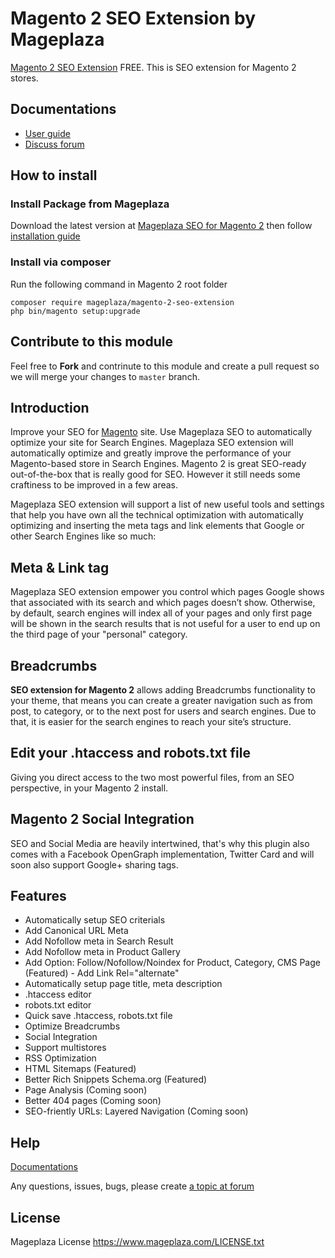 # Magento 2 SEO Extension by Mageplaza

[Magento 2 SEO Extension](https://www.mageplaza.com/magento-2-seo-extension/) FREE. This is SEO extension for Magento 2 stores.

## Documentations

- [User guide](https://docs.mageplaza.com/seo-m2/)
- [Discuss forum](https://mageplaza.freshdesk.com/support/discussions/forums/6000241153)

## How to install

### Install Package from Mageplaza

Download the latest version at [Mageplaza SEO for Magento 2](https://www.mageplaza.com/magento-2-seo-extension/)
then follow [installation guide](https://docs.mageplaza.com/kb/installation.html)

### Install via composer

Run the following command in Magento 2 root folder

```
composer require mageplaza/magento-2-seo-extension
php bin/magento setup:upgrade
```


## Contribute to this module

Feel free to **Fork** and contrinute to this module and create a pull request so we will merge your changes to `master` branch.


## Introduction

Improve your SEO for [Magento](https://magento.com/) site. Use Mageplaza SEO to automatically optimize your site for Search Engines.
Mageplaza SEO extension will automatically optimize and greatly improve the performance of your Magento-based store in Search Engines. Magento 2 is great SEO-ready out-of-the-box that is really good for SEO. However it still needs some craftiness to be improved in a few areas.

Mageplaza SEO extension will support a list of new useful tools and settings that help you have own all the technical optimization with automatically optimizing and inserting the meta tags and link elements that Google or other Search Engines like so much:


## Meta & Link tag

Mageplaza SEO extension empower you control which pages Google shows that associated with its search and which pages doesn’t show. Otherwise, by default, search engines will index all of your pages and only first page will be shown in the search results that is not useful for a user to end up on the third page of your "personal" category.

## Breadcrumbs

**SEO extension for Magento 2** allows adding Breadcrumbs functionality to your theme, that means you can create a greater navigation such as from post, to category, or to the next post for users and search engines. Due to that, it is easier for the search engines to reach your site’s structure.

## Edit your .htaccess and robots.txt file

Giving you direct access to the two most powerful files, from an SEO perspective, in your Magento 2 install.

## Magento 2 Social Integration

SEO and Social Media are heavily intertwined, that's why this plugin also comes with a Facebook OpenGraph implementation, Twitter Card and will soon also support Google+ sharing tags.

## Features

- Automatically setup SEO criterials 
- Add Canonical URL Meta 
- Add Nofollow meta in Search Result 
- Add Nofollow meta in Product Gallery 
- Add Option: Follow/Nofollow/Noindex for Product, Category, CMS Page (Featured) - Add Link Rel="alternate" 
- Automatically setup page title, meta description 
- .htaccess editor 
- robots.txt editor 
- Quick save .htaccess, robots.txt file 
- Optimize Breadcrumbs 
- Social Integration 
- Support multistores 
- RSS Optimization 
- HTML Sitemaps (Featured) 
- Better Rich Snippets Schema.org (Featured) 
- Page Analysis (Coming soon) 
- Better 404 pages (Coming soon) 
- SEO-friently URLs: Layered Navigation (Coming soon) 



## Help

[Documentations](https://mageplaza.freshdesk.com/support/solutions/folders/6000216900)

Any questions, issues, bugs, please create [a topic at forum](https://mageplaza.freshdesk.com/support/discussions/forums/6000241153) 

## License

Mageplaza License
https://www.mageplaza.com/LICENSE.txt
